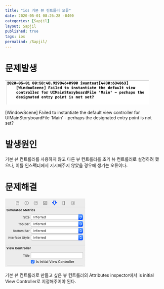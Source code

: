 ```yaml
---
title: "ios 기본 뷰 컨트롤러 오류"
date: 2020-05-01 08:26:28 -0400
categories: [Sapjil]
layout: Sapjil
published: true
tags: ios
permalind: /Sapjil/
---
```


# 문제발생
![problem](/img/2020-05-01-1.png)

[WindowScene] Failed to instantiate the default view controller for UIMainStoryboardFile 'Main' - perhaps the designated entry point is not set?

# 발생원인
기본 뷰 컨트롤러를 사용하지 않고 다른 뷰 컨트롤러를 초기 뷰 컨트롤러로 설정하려 했으나, 이를 인스펙터에서 지시해주지 않았을 경우에 생기는 오류이다. 

# 문제해결
![solve](/img/2020-05-01-2.png)

기본 뷰 컨트롤러로 만들고 싶은 뷰 컨트롤러의 Attributes inspector에서 is initial View Controller로 지정해주어야 된다.
